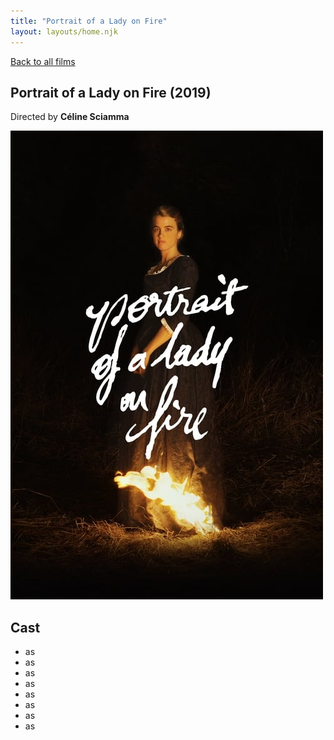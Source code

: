 ```yaml
---
title: "Portrait of a Lady on Fire"
layout: layouts/home.njk
---
```


<a href="../">Back to all films</a>

<article class="film">
  <h1>Portrait of a Lady on Fire (2019)</h1>

  <p class="director">
    Directed by <strong>Céline Sciamma</strong>
  </p>

  <img src="../films/posters/portrait-of-a-lady-on-fire.jpg" alt="">

  <h2>
    Cast
  </h2>
  <ul>
    <li><strong></strong> as <em></em></li>
<li><strong></strong> as <em></em></li>
<li><strong></strong> as <em></em></li>
<li><strong></strong> as <em></em></li>
<li><strong></strong> as <em></em></li>
<li><strong></strong> as <em></em></li>
<li><strong></strong> as <em></em></li>
<li><strong></strong> as <em></em></li>
  </ul>
</article>
